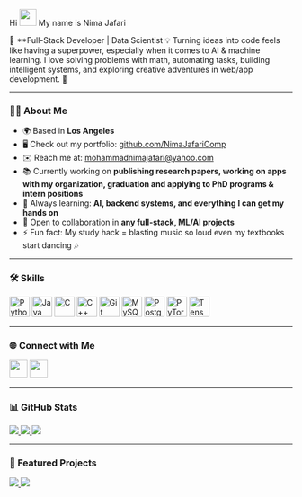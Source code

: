 Hi <img src="https://raw.githubusercontent.com/MartinHeinz/MartinHeinz/master/wave.gif" width="30px"> My name is Nima Jafari


🚀 **Full-Stack Developer | Data Scientist
💡 Turning ideas into code feels like having a superpower, especially when it comes to AI & machine learning. I love solving problems with math, automating tasks, building intelligent systems, and exploring creative adventures in web/app development. 🌟

---

### 👨‍💻 About Me
- 🌍 Based in **Los Angeles**
- 🖥️ Check out my portfolio: [github.com/NimaJafariComp](https://github.com/NimaJafariComp)
- ✉️ Reach me at: [mohammadnimajafari@yahoo.com](mailto:mohammadnimajafari@yahoo.com)
- 📚 Currently working on **publishing research papers, working on apps with my organization, graduation and applying to PhD programs & intern positions**
- 🧠 Always learning: **AI, backend systems, and everything I can get my hands on**
- 🤝 Open to collaboration in **any full-stack, ML/AI projects**
- ⚡ Fun fact: My study hack = blasting music so loud even my textbooks start dancing 🎶

---

### 🛠️ Skills

<p align="left">
<a href="https://www.python.org/" target="_blank"><img src="https://raw.githubusercontent.com/danielcranney/readme-generator/main/public/icons/skills/python-colored.svg" width="36" height="36" alt="Python"/></a>
<a href="https://www.oracle.com/java/" target="_blank"><img src="https://raw.githubusercontent.com/danielcranney/readme-generator/main/public/icons/skills/java-colored.svg" width="36" height="36" alt="Java"/></a>
<a href="https://docs.microsoft.com/en-us/cpp/" target="_blank"><img src="https://raw.githubusercontent.com/danielcranney/readme-generator/main/public/icons/skills/c-colored.svg" width="36" height="36" alt="C"/></a>
<a href="https://docs.microsoft.com/en-us/cpp/" target="_blank"><img src="https://raw.githubusercontent.com/danielcranney/readme-generator/main/public/icons/skills/cplusplus-colored.svg" width="36" height="36" alt="C++"/></a>
<a href="https://git-scm.com/" target="_blank"><img src="https://raw.githubusercontent.com/danielcranney/readme-generator/main/public/icons/skills/git-colored.svg" width="36" height="36" alt="Git"/></a>
<a href="https://www.mysql.com/" target="_blank"><img src="https://raw.githubusercontent.com/danielcranney/readme-generator/main/public/icons/skills/mysql-colored.svg" width="36" height="36" alt="MySQL"/></a>
<a href="https://www.postgresql.org/" target="_blank"><img src="https://raw.githubusercontent.com/danielcranney/readme-generator/main/public/icons/skills/postgresql-colored.svg" width="36" height="36" alt="PostgreSQL"/></a>
<a href="https://pytorch.org/" target="_blank"><img src="https://raw.githubusercontent.com/danielcranney/readme-generator/main/public/icons/skills/pytorch-colored.svg" width="36" height="36" alt="PyTorch"/></a>
<a href="https://www.tensorflow.org/" target="_blank"><img src="https://raw.githubusercontent.com/danielcranney/readme-generator/main/public/icons/skills/tensorflow-colored.svg" width="36" height="36" alt="TensorFlow"/></a>
</p>

---

### 🌐 Connect with Me
<p align="left">
<a href="https://github.com/NimaJafariComp" target="_blank"><img src="https://raw.githubusercontent.com/danielcranney/readme-generator/main/public/icons/socials/github.svg" width="32" height="32"/></a>
<a href="https://www.linkedin.com/in/mohammadnima-jafari-7869bb189/" target="_blank"><img src="https://raw.githubusercontent.com/danielcranney/readme-generator/main/public/icons/socials/linkedin.svg" width="32" height="32"/></a>
</p>

---

### 📊 GitHub Stats

<a href="https://github.com/NimaJafariComp">
  <img src="https://github-readme-stats.vercel.app/api?username=NimaJafariComp&show_icons=true&count_private=true&title_color=ef4444&text_color=000000&icon_color=6366f1&bg_color=ffffff&hide_border=true"/>
</a>

<a href="https://github.com/NimaJafariComp">
  <img src="https://github-readme-streak-stats.herokuapp.com/?user=NimaJafariComp&stroke=000000&background=ffffff&ring=ef4444&fire=ef4444&currStreakNum=000000&currStreakLabel=ef4444&sideNums=000000&sideLabels=000000&dates=000000&hide_border=true"/>
</a>

<a href="https://github.com/NimaJafariComp">
  <img src="https://github-readme-stats.vercel.app/api/top-langs/?username=NimaJafariComp&langs_count=10&title_color=ef4444&text_color=000000&icon_color=6366f1&bg_color=ffffff&hide_border=true&locale=en"/>
</a>

---

### 📌 Featured Projects

<a href="https://github.com/NimaJafariComp/weather-forecasting-project">
  <img src="https://github-readme-stats.vercel.app/api/pin/?username=NimaJafariComp&repo=weather-forecasting-project&title_color=ef4444&text_color=000000&icon_color=6366f1&bg_color=ffffff&hide_border=true"/>
</a>

<a href="https://github.com/NimaJafariComp/SDC-DiscordBot">
  <img src="https://github-readme-stats.vercel.app/api/pin/?username=NimaJafariComp&repo=SDC-DiscordBot&title_color=ef4444&text_color=000000&icon_color=6366f1&bg_color=ffffff&hide_border=true"/>
</a>

